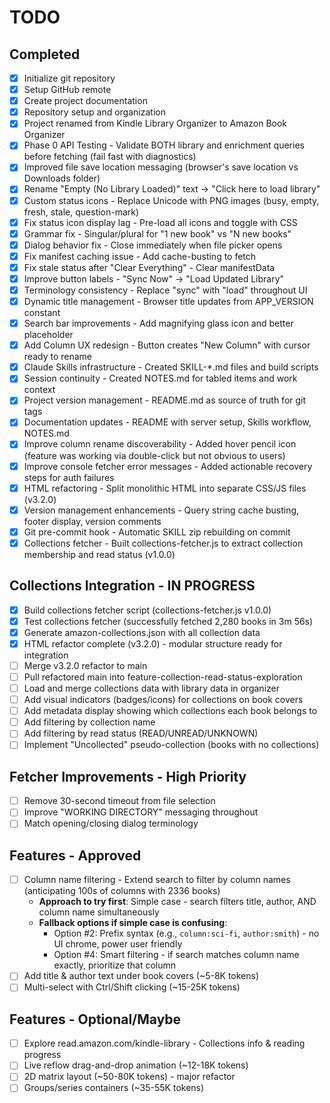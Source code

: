 # TODO

## Completed
- [x] Initialize git repository
- [x] Setup GitHub remote
- [x] Create project documentation
- [x] Repository setup and organization
- [x] Project renamed from Kindle Library Organizer to Amazon Book Organizer
- [x] Phase 0 API Testing - Validate BOTH library and enrichment queries before fetching (fail fast with diagnostics)
- [x] Improved file save location messaging (browser's save location vs Downloads folder)
- [x] Rename "Empty (No Library Loaded)" text → "Click here to load library"
- [x] Custom status icons - Replace Unicode with PNG images (busy, empty, fresh, stale, question-mark)
- [x] Fix status icon display lag - Pre-load all icons and toggle with CSS
- [x] Grammar fix - Singular/plural for "1 new book" vs "N new books"
- [x] Dialog behavior fix - Close immediately when file picker opens
- [x] Fix manifest caching issue - Add cache-busting to fetch
- [x] Fix stale status after "Clear Everything" - Clear manifestData
- [x] Improve button labels - "Sync Now" → "Load Updated Library"
- [x] Terminology consistency - Replace "sync" with "load" throughout UI
- [x] Dynamic title management - Browser title updates from APP_VERSION constant
- [x] Search bar improvements - Add magnifying glass icon and better placeholder
- [x] Add Column UX redesign - Button creates "New Column" with cursor ready to rename
- [x] Claude Skills infrastructure - Created SKILL-*.md files and build scripts
- [x] Session continuity - Created NOTES.md for tabled items and work context
- [x] Project version management - README.md as source of truth for git tags
- [x] Documentation updates - README with server setup, Skills workflow, NOTES.md
- [x] Improve column rename discoverability - Added hover pencil icon (feature was working via double-click but not obvious to users)
- [x] Improve console fetcher error messages - Added actionable recovery steps for auth failures
- [x] HTML refactoring - Split monolithic HTML into separate CSS/JS files (v3.2.0)
- [x] Version management enhancements - Query string cache busting, footer display, version comments
- [x] Git pre-commit hook - Automatic SKILL zip rebuilding on commit
- [x] Collections fetcher - Built collections-fetcher.js to extract collection membership and read status (v1.0.0)

## Collections Integration - IN PROGRESS

- [x] Build collections fetcher script (collections-fetcher.js v1.0.0)
- [x] Test collections fetcher (successfully fetched 2,280 books in 3m 56s)
- [x] Generate amazon-collections.json with all collection data
- [x] HTML refactor complete (v3.2.0) - modular structure ready for integration
- [ ] Merge v3.2.0 refactor to main
- [ ] Pull refactored main into feature-collection-read-status-exploration
- [ ] Load and merge collections data with library data in organizer
- [ ] Add visual indicators (badges/icons) for collections on book covers
- [ ] Add metadata display showing which collections each book belongs to
- [ ] Add filtering by collection name
- [ ] Add filtering by read status (READ/UNREAD/UNKNOWN)
- [ ] Implement "Uncollected" pseudo-collection (books with no collections)

## Fetcher Improvements - High Priority

- [ ] Remove 30-second timeout from file selection
- [ ] Improve "WORKING DIRECTORY" messaging throughout
- [ ] Match opening/closing dialog terminology

## Features - Approved

- [ ] Column name filtering - Extend search to filter by column names (anticipating 100s of columns with 2336 books)
  - **Approach to try first**: Simple case - search filters title, author, AND column name simultaneously
  - **Fallback options if simple case is confusing**:
    - Option #2: Prefix syntax (e.g., `column:sci-fi`, `author:smith`) - no UI chrome, power user friendly
    - Option #4: Smart filtering - if search matches column name exactly, prioritize that column
- [ ] Add title & author text under book covers (~5-8K tokens)
- [ ] Multi-select with Ctrl/Shift clicking (~15-25K tokens)

## Features - Optional/Maybe

- [ ] Explore read.amazon.com/kindle-library - Collections info & reading progress
- [ ] Live reflow drag-and-drop animation (~12-18K tokens)
- [ ] 2D matrix layout (~50-80K tokens) - major refactor
- [ ] Groups/series containers (~35-55K tokens)
